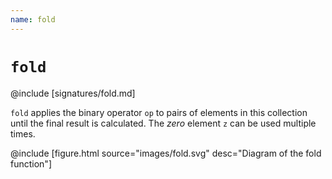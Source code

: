 ```yaml
---
name: fold
---
```


# `fold`

@include [signatures/fold.md]

`fold` applies the binary operator `op` to pairs of elements in this collection until the final result is calculated.
The _zero_ element `z` can be used multiple times.

@include [figure.html source="images/fold.svg" desc="Diagram of the fold function"]

